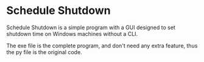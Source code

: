 # Schedule Shutdown

Schedule Shutdown is a simple program with a GUI designed to set shutdown time on Windows machines without a CLI.

The exe file is the complete program, and don't need any extra feature, thus the py file is the original code.

